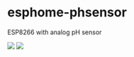 # esphome-phsensor
ESP8266 with analog pH sensor

<img src="https://i.imgur.com/1TeZIVL.jpg">

<img src="https://i.imgur.com/W6aN1Hy.jpg">
